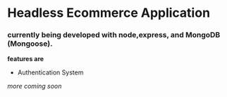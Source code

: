 # Headless Ecommerce Application

### currently being developed with node,express, and MongoDB (Mongoose).

**features are**

- Authentication System

*more coming soon*
